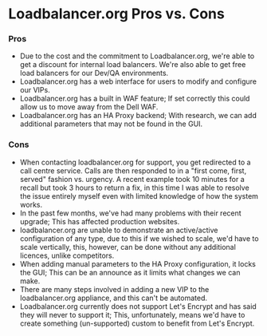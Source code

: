 # Loadbalancer.org Pros vs. Cons


### Pros

- Due to the cost and the commitment to Loadbalancer.org, we're able to get a discount for internal load balancers. We're also able to get free load balancers for our Dev/QA environments.
- Loadbalancer.org has a web interface for users to modify and configure our VIPs.
- Loadbalancer.org has a built in WAF feature; If set correctly this could allow us to move away from the Dell WAF.
- Loadbalancer.org has an HA Proxy backend; With research, we can add additional parameters that may not be found in the GUI.

### Cons

- When contacting loadbalancer.org for support, you get redirected to a call centre service. Calls are then responded to in a "first come, first, served" fashion vs. urgency. A recent example took 10 minutes for a recall but took 3 hours to return a fix, in this time I was able to resolve the issue entirely myself even with limited knowledge of how the system works.
- In the past few months, we've had many problems with their recent upgrade; This has affected production websites.
- loadbalancer.org are unable to demonstrate an active/active configuration of any type, due to this if we wished to scale, we'd have to scale vertically, this, however, can be done without any additional licences, unlike competitors. 
- When adding manual parameters to the HA Proxy configuration, it locks the GUI; This can be an announce as it limits what changes we can make.
- There are many steps involved in adding a new VIP to the loadbalancer.org appliance, and this can't be automated.
- Loadbalancer.org currently does not support Let's Encrypt and has said they will never to support it; This, unfortunately, means we'd have to create something (un-supported) custom to benefit from Let's Encrypt.